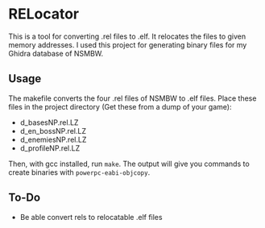 # RELocator
This is a tool for converting .rel files to .elf. It relocates the files to given memory addresses. I used this project for generating binary files for my Ghidra database of NSMBW.
## Usage
The makefile converts the four .rel files of NSMBW to .elf files. Place these files in the project directory (Get these from a dump of your game):
- d_basesNP.rel.LZ
- d_en_bossNP.rel.LZ
- d_enemiesNP.rel.LZ
- d_profileNP.rel.LZ

Then, with gcc installed, run `make`.
The output will give you commands to create binaries with `powerpc-eabi-objcopy`.

## To-Do
- Be able convert rels to relocatable .elf files